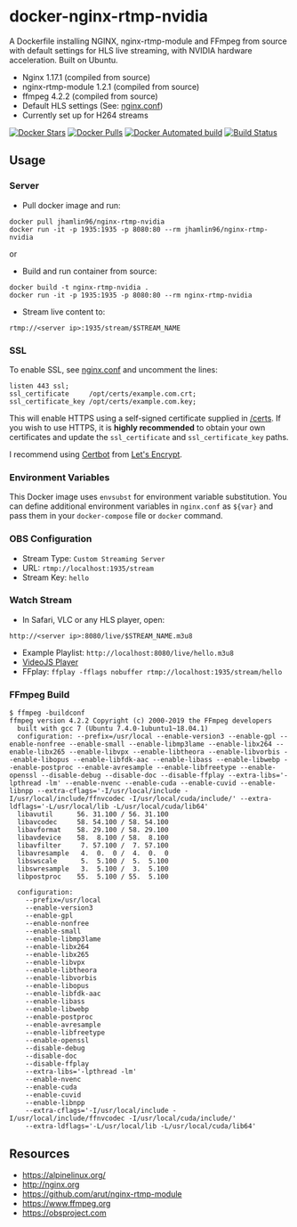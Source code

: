 # docker-nginx-rtmp-nvidia
A Dockerfile installing NGINX, nginx-rtmp-module and FFmpeg from source with
default settings for HLS live streaming, with NVIDIA hardware acceleration. Built on Ubuntu.

* Nginx 1.17.1 (compiled from source)
* nginx-rtmp-module 1.2.1 (compiled from source)
* ffmpeg 4.2.2 (compiled from source)
* Default HLS settings (See: [nginx.conf](nginx.conf))
* Currently set up for H264 streams

[![Docker Stars](https://img.shields.io/docker/stars/jhamlin96/docker-nginx-rtmp.svg)](https://hub.docker.com/r/jhamlin96/docker-nginx-rtmp)
[![Docker Pulls](https://img.shields.io/docker/pulls/jhamlin96/docker-nginx-rtmp.svg)](https://hub.docker.com/r/jhamlin96/docker-nginx-rtmp/)
[![Docker Automated build](https://img.shields.io/docker/automated/jhamlin96/docker-nginx-rtmp.svg)](https://hub.docker.com/r/jhamlin96/docker-nginx-rtmp/builds/)
[![Build Status](https://travis-ci.org/jhamlin96/docker-nginx-rtmp.svg?branch=master)](https://travis-ci.org/jhamlin96/docker-nginx-rtmp)

## Usage

### Server
* Pull docker image and run:
```
docker pull jhamlin96/nginx-rtmp-nvidia
docker run -it -p 1935:1935 -p 8080:80 --rm jhamlin96/nginx-rtmp-nvidia
```
or 

* Build and run container from source:
```
docker build -t nginx-rtmp-nvidia .
docker run -it -p 1935:1935 -p 8080:80 --rm nginx-rtmp-nvidia
```

* Stream live content to:
```
rtmp://<server ip>:1935/stream/$STREAM_NAME
```

### SSL 
To enable SSL, see [nginx.conf](nginx.conf) and uncomment the lines:
```
listen 443 ssl;
ssl_certificate     /opt/certs/example.com.crt;
ssl_certificate_key /opt/certs/example.com.key;
```

This will enable HTTPS using a self-signed certificate supplied in [/certs](/certs). If you wish to use HTTPS, it is **highly recommended** to obtain your own certificates and update the `ssl_certificate` and `ssl_certificate_key` paths.

I recommend using [Certbot](https://certbot.eff.org/docs/install.html) from [Let's Encrypt](https://letsencrypt.org).

### Environment Variables
This Docker image uses `envsubst` for environment variable substitution. You can define additional environment variables in `nginx.conf` as `${var}` and pass them in your `docker-compose` file or `docker` command.

### OBS Configuration
* Stream Type: `Custom Streaming Server`
* URL: `rtmp://localhost:1935/stream`
* Stream Key: `hello`

### Watch Stream
* In Safari, VLC or any HLS player, open:
```
http://<server ip>:8080/live/$STREAM_NAME.m3u8
```
* Example Playlist: `http://localhost:8080/live/hello.m3u8`
* [VideoJS Player](https://video-dev.github.io/hls.js/stable/demo/?src=http%3A%2F%2Flocalhost%3A8080%2Flive%2Fhello.m3u8)
* FFplay: `ffplay -fflags nobuffer rtmp://localhost:1935/stream/hello`

### FFmpeg Build
```
$ ffmpeg -buildconf
ffmpeg version 4.2.2 Copyright (c) 2000-2019 the FFmpeg developers
  built with gcc 7 (Ubuntu 7.4.0-1ubuntu1~18.04.1)
  configuration: --prefix=/usr/local --enable-version3 --enable-gpl --enable-nonfree --enable-small --enable-libmp3lame --enable-libx264 --enable-libx265 --enable-libvpx --enable-libtheora --enable-libvorbis --enable-libopus --enable-libfdk-aac --enable-libass --enable-libwebp --enable-postproc --enable-avresample --enable-libfreetype --enable-openssl --disable-debug --disable-doc --disable-ffplay --extra-libs='-lpthread -lm' --enable-nvenc --enable-cuda --enable-cuvid --enable-libnpp --extra-cflags='-I/usr/local/include -I/usr/local/include/ffnvcodec -I/usr/local/cuda/include/' --extra-ldflags='-L/usr/local/lib -L/usr/local/cuda/lib64'
  libavutil      56. 31.100 / 56. 31.100
  libavcodec     58. 54.100 / 58. 54.100
  libavformat    58. 29.100 / 58. 29.100
  libavdevice    58.  8.100 / 58.  8.100
  libavfilter     7. 57.100 /  7. 57.100
  libavresample   4.  0.  0 /  4.  0.  0
  libswscale      5.  5.100 /  5.  5.100
  libswresample   3.  5.100 /  3.  5.100
  libpostproc    55.  5.100 / 55.  5.100

  configuration:
    --prefix=/usr/local
    --enable-version3
    --enable-gpl
    --enable-nonfree
    --enable-small
    --enable-libmp3lame
    --enable-libx264
    --enable-libx265
    --enable-libvpx
    --enable-libtheora
    --enable-libvorbis
    --enable-libopus
    --enable-libfdk-aac
    --enable-libass
    --enable-libwebp
    --enable-postproc
    --enable-avresample
    --enable-libfreetype
    --enable-openssl
    --disable-debug
    --disable-doc
    --disable-ffplay
    --extra-libs='-lpthread -lm'
    --enable-nvenc
    --enable-cuda
    --enable-cuvid
    --enable-libnpp
    --extra-cflags='-I/usr/local/include -I/usr/local/include/ffnvcodec -I/usr/local/cuda/include/'
    --extra-ldflags='-L/usr/local/lib -L/usr/local/cuda/lib64'
```

## Resources
* https://alpinelinux.org/
* http://nginx.org
* https://github.com/arut/nginx-rtmp-module
* https://www.ffmpeg.org
* https://obsproject.com
